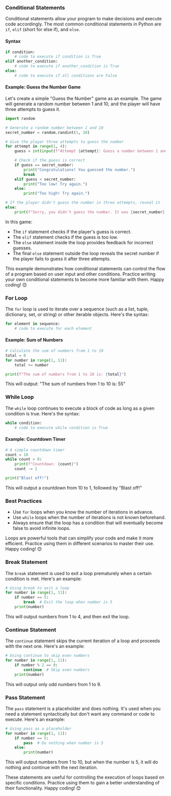 
### Conditional Statements

Conditional statements allow your program to make decisions and execute code accordingly. The most common conditional statements in Python are `if`, `elif` (short for else if), and `else`.

#### Syntax

```python
if condition:
    # code to execute if condition is True
elif another_condition:
    # code to execute if another_condition is True
else:
    # code to execute if all conditions are False
```

#### Example: Guess the Number Game

Let's create a simple "Guess the Number" game as an example. The game will generate a random number between 1 and 10, and the player will have three attempts to guess it.

```python
import random

# Generate a random number between 1 and 10
secret_number = random.randint(1, 10)

# Give the player three attempts to guess the number
for attempt in range(1, 4):
    guess = int(input(f"Attempt {attempt}: Guess a number between 1 and 10: "))

    # Check if the guess is correct
    if guess == secret_number:
        print("Congratulations! You guessed the number.")
        break
    elif guess < secret_number:
        print("Too low! Try again.")
    else:
        print("Too high! Try again.")

# If the player didn't guess the number in three attempts, reveal it
else:
    print(f"Sorry, you didn't guess the number. It was {secret_number}.")
```

In this game:
- The `if` statement checks if the player's guess is correct.
- The `elif` statement checks if the guess is too low.
- The `else` statement inside the loop provides feedback for incorrect guesses.
- The final `else` statement outside the loop reveals the secret number if the player fails to guess it after three attempts.

This example demonstrates how conditional statements can control the flow of a program based on user input and other conditions. Practice writing your own conditional statements to become more familiar with them. Happy coding! 😊


### For Loop

The `for` loop is used to iterate over a sequence (such as a list, tuple, dictionary, set, or string) or other iterable objects. Here's the syntax:

```python
for element in sequence:
    # code to execute for each element
```

#### Example: Sum of Numbers

```python
# Calculate the sum of numbers from 1 to 10
total = 0
for number in range(1, 11):
    total += number

print(f"The sum of numbers from 1 to 10 is: {total}")
```

This will output: "The sum of numbers from 1 to 10 is: 55"

### While Loop

The `while` loop continues to execute a block of code as long as a given condition is true. Here's the syntax:

```python
while condition:
    # code to execute while condition is True
```

#### Example: Countdown Timer

```python
# A simple countdown timer
count = 10
while count > 0:
    print(f"Countdown: {count}")
    count -= 1

print("Blast off!")
```

This will output a countdown from 10 to 1, followed by "Blast off!"

### Best Practices

- Use `for` loops when you know the number of iterations in advance.
- Use `while` loops when the number of iterations is not known beforehand.
- Always ensure that the loop has a condition that will eventually become false to avoid infinite loops.

Loops are powerful tools that can simplify your code and make it more efficient. Practice using them in different scenarios to master their use. Happy coding! 😊


### Break Statement

The `break` statement is used to exit a loop prematurely when a certain condition is met. Here's an example:

```python
# Using break to exit a loop
for number in range(1, 11):
    if number == 5:
        break  # Exit the loop when number is 5
    print(number)
```

This will output numbers from 1 to 4, and then exit the loop.

### Continue Statement

The `continue` statement skips the current iteration of a loop and proceeds with the next one. Here's an example:

```python
# Using continue to skip even numbers
for number in range(1, 11):
    if number % 2 == 0:
        continue  # Skip even numbers
    print(number)
```

This will output only odd numbers from 1 to 9.

### Pass Statement

The `pass` statement is a placeholder and does nothing. It's used when you need a statement syntactically but don't want any command or code to execute. Here's an example:

```python
# Using pass as a placeholder
for number in range(1, 11):
    if number == 5:
        pass  # Do nothing when number is 5
    else:
        print(number)
```

This will output numbers from 1 to 10, but when the number is 5, it will do nothing and continue with the next iteration.

These statements are useful for controlling the execution of loops based on specific conditions. Practice using them to gain a better understanding of their functionality. Happy coding! 😊